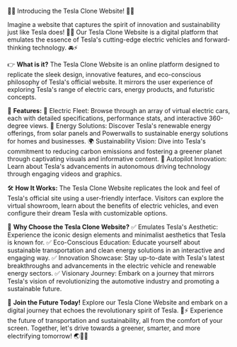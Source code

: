 🚗🔌 Introducing the Tesla Clone Website! 🚀🌐

Imagine a website that captures the spirit of innovation and sustainability just like Tesla does! 🌱🔋 Our Tesla Clone Website is a digital platform that emulates the essence of Tesla's cutting-edge electric vehicles and forward-thinking technology. 🚘⚡

👉 **What is it?**
The Tesla Clone Website is an online platform designed to replicate the sleek design, innovative features, and eco-conscious philosophy of Tesla's official website. It mirrors the user experience of exploring Tesla's range of electric cars, energy products, and futuristic concepts.

🌟 **Features:**
🔌 Electric Fleet: Browse through an array of virtual electric cars, each with detailed specifications, performance stats, and interactive 360-degree views.
🔋 Energy Solutions: Discover Tesla's renewable energy offerings, from solar panels and Powerwalls to sustainable energy solutions for homes and businesses.
🌍 Sustainability Vision: Dive into Tesla's commitment to reducing carbon emissions and fostering a greener planet through captivating visuals and informative content.
🤖 Autopilot Innovation: Learn about Tesla's advancements in autonomous driving technology through engaging videos and graphics.

🛠️ **How It Works:**
The Tesla Clone Website replicates the look and feel of Tesla's official site using a user-friendly interface. Visitors can explore the virtual showroom, learn about the benefits of electric vehicles, and even configure their dream Tesla with customizable options.

🔮 **Why Choose the Tesla Clone Website?**
✅ Emulates Tesla's Aesthetic: Experience the iconic design elements and minimalist aesthetics that Tesla is known for.
✅ Eco-Conscious Education: Educate yourself about sustainable transportation and clean energy solutions in an interactive and engaging way.
✅ Innovation Showcase: Stay up-to-date with Tesla's latest breakthroughs and advancements in the electric vehicle and renewable energy sectors.
✅ Visionary Journey: Embark on a journey that mirrors Tesla's vision of revolutionizing the automotive industry and promoting a sustainable future.

🌈 **Join the Future Today!**
Explore our Tesla Clone Website and embark on a digital journey that echoes the revolutionary spirit of Tesla. 🚀⚡ Experience the future of transportation and sustainability, all from the comfort of your screen. Together, let's drive towards a greener, smarter, and more electrifying tomorrow! 🌏🔌🚗



